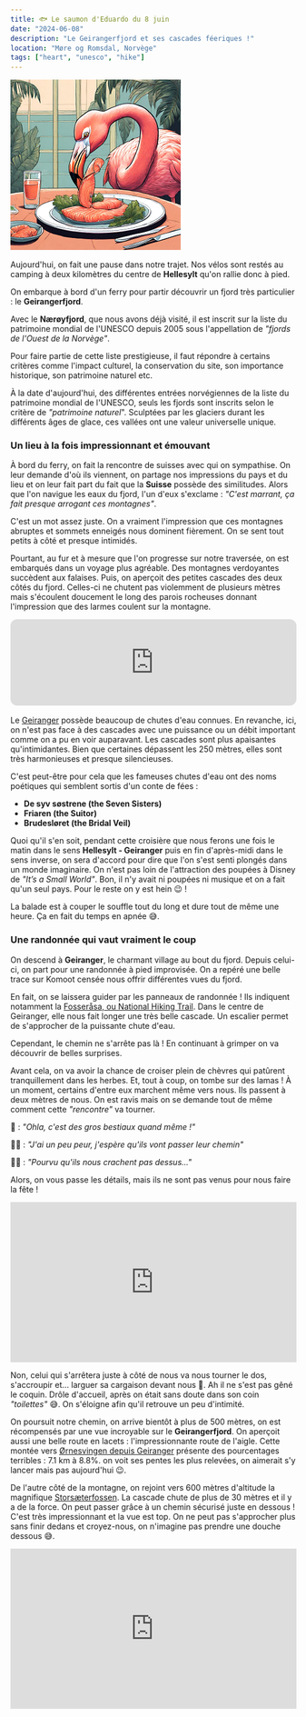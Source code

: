 ```yaml
---
title: 🐟 Le saumon d'Eduardo du 8 juin
date: "2024-06-08"
description: "Le Geirangerfjord et ses cascades féeriques !"
location: "Møre og Romsdal, Norvège"
tags: ["heart", "unesco", "hike"]
---
```


![Saumon d'Eduardo](../saumon_eduardo.png)

Aujourd'hui, on fait une pause dans notre trajet. Nos vélos sont restés au camping à deux kilomètres du centre de **Hellesylt** qu'on rallie donc à pied.

On embarque à bord d'un ferry pour partir découvrir un fjord très particulier : le **Geirangerfjord**.

Avec le **Nærøyfjord**, que nous avons déjà visité, il est inscrit sur la liste du patrimoine mondial de l'UNESCO depuis 2005 sous l'appellation de *"fjords de l'Ouest de la Norvège"*.

Pour faire partie de cette liste prestigieuse, il faut répondre à certains critères comme l'impact culturel, la conservation du site, son importance historique, son patrimoine naturel etc.

À la date d'aujourd'hui, des différentes entrées norvégiennes de la liste du patrimoine mondial de l'UNESCO, seuls les fjords sont inscrits selon le critère de *"patrimoine naturel*". Sculptées par les glaciers durant les différents âges de glace, ces vallées ont une valeur universelle unique.

### Un lieu à la fois impressionnant et émouvant 

À bord du ferry, on fait la rencontre de suisses avec qui on sympathise. On leur demande d'où  ils viennent, on partage nos impressions du pays et du lieu et on leur fait part du fait que la **Suisse** possède des similitudes. 
Alors que l'on navigue les eaux du fjord, l'un d'eux s'exclame : *"C'est marrant, ça fait presque arrogant ces montagnes"*. 

C'est un mot assez juste. On a vraiment l'impression que ces montagnes abruptes et sommets enneigés nous dominent fièrement. On se sent tout petits à côté et presque intimidés.

Pourtant, au fur et à mesure que l'on progresse sur notre traversée, on est embarqués dans un voyage plus agréable. Des montagnes verdoyantes succèdent aux falaises. Puis, on aperçoit des petites cascades des deux côtés du fjord. Celles-ci ne chutent pas violemment de plusieurs mètres mais s'écoulent doucement le long des parois rocheuses donnant l'impression que des larmes coulent sur la montagne.

<iframe style="border-radius:12px" src="https://open.spotify.com/embed/track/2U8g9wVcUu9wsg6i7sFSv8?utm_source=generator" width="100%" height="152" frameBorder="0" allow="autoplay; clipboard-write; encrypted-media; picture-in-picture" loading="lazy"></iframe>

Le [Geiranger](https://www.visitnorway.com/places-to-go/fjord-norway/the-geirangerfjord/) possède beaucoup de chutes d'eau connues. En revanche, ici, on n'est pas face à des cascades avec une puissance ou un débit important comme on a pu en voir auparavant. Les cascades sont plus apaisantes qu'intimidantes. Bien que certaines dépassent les 250 mètres, elles sont très harmonieuses et presque silencieuses.

C'est peut-être pour cela que les fameuses chutes d'eau ont des noms poétiques qui semblent sortis d'un conte de fées :
- **De syv søstrene (the Seven Sisters)**
- **Friaren (the Suitor)**
- **Brudesløret (the Bridal Veil)**

Quoi qu'il s'en soit, pendant cette croisière que nous ferons une fois le matin dans le sens **Hellesylt - Geiranger** puis en fin d'après-midi dans le sens inverse, on sera d'accord pour dire que l'on s'est senti plongés dans un monde imaginaire. On n'est pas loin de l'attraction des poupées à Disney de *"It’s a Small World"*. Bon, il n'y avait ni poupées ni musique et on a fait qu'un seul pays. Pour le reste on y est hein 😉 ! 

La balade est à couper le souffle tout du long et dure tout de même une heure. Ça en fait du temps en apnée 😅.

### Une randonnée qui vaut vraiment le coup

On descend à **Geiranger**, le charmant village au bout du fjord. Depuis celui-ci, on part pour une randonnée à pied improvisée. On a repéré une belle trace sur Komoot censée nous offrir différentes vues du fjord.
 
En fait, on se laissera guider par les panneaux de randonnée ! Ils indiquent notamment la [Fosseråsa, ou National Hiking Trail](https://www.visitnorway.com/listings/the-national-hiking-trail-%26%238211%3B-fosser%C3%A5sa/234778/). Dans le centre de Geiranger, elle nous fait longer une très belle cascade. Un escalier permet de s'approcher de la puissante chute d'eau. 

Cependant, le chemin ne s'arrête pas là ! En continuant à grimper on va découvrir de belles surprises. 

Avant cela, on va avoir la chance de croiser plein de chèvres qui patûrent tranquillement dans les herbes. Et, tout à coup, on tombe sur des lamas ! À un moment, certains d'entre eux marchent même vers nous. Ils passent à deux mètres de nous. On est ravis mais on se demande tout de même comment cette *"rencontre"* va tourner.

🦩 : *"Ohla, c'est des gros bestiaux quand même !"*

👩🏼 : *"J'ai un peu peur, j'espère qu'ils vont passer leur chemin"*

👨🏼 : *"Pourvu qu'ils nous crachent pas dessus..."*

Alors, on vous passe les détails, mais ils ne sont pas venus pour nous faire la fête !

<div style="width: 100%; height: 0; position: relative; padding-bottom: 56%;"><iframe src="https://giphy.com/embed/BmUFjWsYMg23oplAmC" style="top: 0; left: 0; width: 100%; height: 100%; position: absolute; border: 0;" allowfullscreen scrolling="no" allow="encrypted-media;" class="giphy-embed"></iframe></div>

Non, celui qui s'arrêtera juste à côté de nous va nous tourner le dos, s'accroupir et... larguer sa cargaison devant nous 🫣. Ah il ne s'est pas gêné le coquin. Drôle d'accueil, après on était sans doute dans son coin *"toilettes"* 😅. On s'éloigne afin qu'il retrouve un peu d'intimité.

On poursuit notre chemin, on arrive bientôt à plus de 500 mètres, on est récompensés par une vue incroyable sur le **Geirangerfjord**. On aperçoit aussi une belle route en lacets : l'impressionnante route de l'aigle. Cette montée vers  [Ørnesvingen depuis Geiranger](https://climbfinder.com/fr/montees/ornesvingen-geiranger) présente des pourcentages terribles : 7.1 km à 8.8%. on voit ses pentes les plus relevées, on aimerait s'y lancer mais pas aujourd'hui 😉.

De l'autre côté de la montagne, on rejoint vers 600 mètres d'altitude la magnifique [Storsæterfossen](
https://www.visitnorway.com/listings/hike-to-storseterfossen-(waterfall)/234499/). La cascade chute de plus de 30 mètres et il y a de la force. On peut passer grâce à un chemin sécurisé juste en dessous ! C'est très impressionnant et la vue est top. On ne peut pas s'approcher plus sans finir dedans et croyez-nous, on n'imagine pas prendre une douche dessous 😅.

<div style="width: 100%; height: 0; position: relative; padding-bottom: 56%;"><iframe src="https://giphy.com/embed/mMctlNZo7Kmoo" style="top: 0; left: 0; width: 100%; height: 100%; position: absolute; border: 0;" allowfullscreen scrolling="no" allow="encrypted-media;" class="giphy-embed"></iframe></div>
